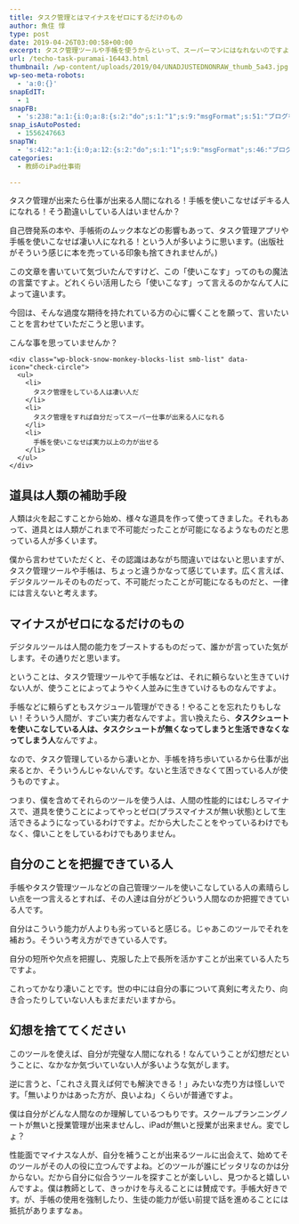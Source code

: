 ```yaml
---
title: タスク管理とはマイナスをゼロにするだけのもの
author: 魚住 惇
type: post
date: 2019-04-26T03:00:58+00:00
excerpt: タスク管理ツールや手帳を使うからといって、スーパーマンにはなれないのですよ
url: /techo-task-puramai-16443.html
thumbnail: /wp-content/uploads/2019/04/UNADJUSTEDNONRAW_thumb_5a43.jpg
wp-seo-meta-robots:
  - 'a:0:{}'
snapEdIT:
  - 1
snapFB:
  - 's:238:"a:1:{i:0;a:8:{s:2:"do";s:1:"1";s:9:"msgFormat";s:51:"ブログを更新しました！%TITLE% %SITENAME%";s:8:"postType";s:1:"A";s:9:"isAutoImg";s:1:"A";s:8:"imgToUse";s:0:"";s:9:"isAutoURL";s:1:"A";s:8:"urlToUse";s:0:"";s:4:"doFB";i:0;}}";'
snap_isAutoPosted:
  - 1556247663
snapTW:
  - 's:412:"a:1:{i:0;a:12:{s:2:"do";s:1:"1";s:9:"msgFormat";s:46:"ブログを更新しました: %TITLE%  %URL%";s:8:"attchImg";s:1:"1";s:9:"isAutoImg";s:1:"A";s:8:"imgToUse";s:0:"";s:9:"isAutoURL";s:1:"A";s:8:"urlToUse";s:0:"";s:4:"doTW";i:0;s:8:"isPosted";s:1:"1";s:4:"pgID";s:19:"1121610113893064704";s:7:"postURL";s:56:"https://twitter.com/jun3010me/status/1121610113893064704";s:5:"pDate";s:19:"2019-04-26 03:01:04";}}";'
categories:
  - 教師のiPad仕事術

---
```

タスク管理が出来たら仕事が出来る人間になれる！手帳を使いこなせばデキる人になれる！そう勘違いしている人はいませんか？

自己啓発系の本や、手帳術のムック本などの影響もあって、タスク管理アプリや手帳を使いこなせば凄い人になれる！という人が多いように思います。(出版社がそういう感じに本を売っている印象も捨てきれませんが。)

この文章を書いていて気づいたんですけど、この「使いこなす」ってのもの魔法の言葉ですよ。どれくらい活用したら「使いこなす」って言えるのかなんて人によって違います。

今回は、そんな過度な期待を持たれている方の心に響くことを願って、言いたいことを言わせていただこうと思います。

<div class="wp-block-snow-monkey-blocks-box smb-box" style="border-width:1px">
  <div class="smb-box__body">
    <p>
      <span class="smb-highlighter">こんな事を思っていませんか？</span>
    </p>
    
    <div class="wp-block-snow-monkey-blocks-list smb-list" data-icon="check-circle">
      <ul>
        <li>
          タスク管理をしている人は凄い人だ
        </li>
        <li>
          タスク管理をすれば自分だってスーパー仕事が出来る人になれる
        </li>
        <li>
          手帳を使いこなせば実力以上の力が出せる
        </li>
      </ul>
    </div>
  </div>
</div>

## 道具は人類の補助手段

人類は火を起こすことから始め、様々な道具を作って使ってきました。それもあって、道具とは人類がこれまで不可能だったことが可能になるようなものだと思っている人が多くいます。

僕から言わせていただくと、その認識はあながち間違いではないと思いますが、タスク管理ツールや手帳は、ちょっと違うかなって感じています。広く言えば、デジタルツールそのものだって、不可能だったことが可能になるものだと、一律には言えないと考えます。

## マイナスがゼロになるだけのもの

<span class="smb-highlighter">デジタルツールは人間の能力をブーストするものだって、誰かが言っていた</span>気がします。その通りだと思います。

ということは、タスク管理ツールやて手帳などは、それに頼らないと生きていけない人が、使うことによってようやく人並みに生きていけるものなんですよ。

手帳などに頼らずともスケジュール管理ができる！やることを忘れたりもしない！そういう人間が、すごい実力者なんですよ。言い換えたら、**タスクシュートを使いこなしている人は、タスクシュートが無くなってしまうと生活できなくなってしまう人**なんですよ。

なので、タスク管理しているから凄いとか、手帳を持ち歩いているから仕事が出来るとか、そういうんじゃないんです。ないと生活できなくて困っている人が使うものですよ。

つまり、僕を含めてそれらのツールを使う人は、<span class="smb-highlighter">人間の性能的にはむしろマイナスで、道具を使うことによってやっとゼロ(プラスマイナスが無い状態)として生活できるようになっている</span>わけですよ。だから大したことをやっているわけでもなく、偉いことをしているわけでもありません。

## 自分のことを把握できている人

手帳やタスク管理ツールなどの自己管理ツールを使いこなしている人の素晴らしい点を一つ言えるとすれば、その人達は<span class="smb-highlighter">自分がどういう人間なのか把握できている人</span>です。

自分はこういう能力が人よりも劣っていると感じる。じゃあこのツールでそれを補おう。そういう考え方ができている人です。

自分の短所や欠点を把握し、克服した上で長所を活かすことが出来ている人たちですよ。

これってかなり凄いことです。世の中には自分の事について真剣に考えたり、向き合ったりしていない人もまだまだいますから。

## 幻想を捨ててください

このツールを使えば、自分が完璧な人間になれる！なんていうことが幻想だということに、なかなか気づいていない人が多いような気がします。

逆に言うと、「これさえ買えば何でも解決できる！」みたいな売り方は怪しいです。「無いよりかはあった方が、良いよね」くらいが普通ですよ。

僕は自分がどんな人間なのか理解しているつもりです。スクールプランニングノートが無いと授業管理が出来ませんし、iPadが無いと授業が出来ません。変でしょ？

性能面でマイナスな人が、自分を補うことが出来るツールに出会えて、始めてそのツールがその人の役に立つんですよね。どのツールが誰にピッタリなのかは分からない。だから自分に似合うツールを探すことが楽しいし、見つかると嬉しいんですよ。僕は教師として、きっかけを与えることには賛成です。手帳大好きです。が、手帳の使用を強制したり、生徒の能力が低い前提で話を進めることには抵抗がありますなぁ。